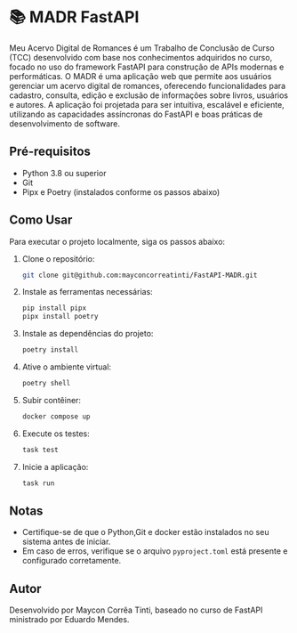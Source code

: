 # 📚 MADR FastAPI 

Meu Acervo Digital de Romances é um Trabalho de Conclusão de Curso (TCC) desenvolvido com base nos conhecimentos adquiridos no curso, focado no uso do framework FastAPI para construção de APIs modernas e performáticas. O MADR é uma aplicação web que permite aos usuários gerenciar um acervo digital de romances, oferecendo funcionalidades para cadastro, consulta, edição e exclusão de informações sobre livros, usuários e autores. A aplicação foi projetada para ser intuitiva, escalável e eficiente, utilizando as capacidades assíncronas do FastAPI e boas práticas de desenvolvimento de software.
## Pré-requisitos

- Python 3.8 ou superior
- Git
- Pipx e Poetry (instalados conforme os passos abaixo)

## Como Usar

Para executar o projeto localmente, siga os passos abaixo:

1. Clone o repositório:
   ```bash
   git clone git@github.com:mayconcorreatinti/FastAPI-MADR.git
   ```

2. Instale as ferramentas necessárias:
   ```bash
   pip install pipx
   pipx install poetry
   ```

3. Instale as dependências do projeto:
   ```bash
   poetry install
   ```

4. Ative o ambiente virtual:
   ```bash
   poetry shell
   ```

5. Subir contêiner:
   ```bash
   docker compose up
   ```

6. Execute os testes:
   ```bash
   task test
   ```

7. Inicie a aplicação:
   ```bash
   task run
   ```

## Notas

- Certifique-se de que o Python,Git e docker estão instalados no seu sistema antes de iniciar.
- Em caso de erros, verifique se o arquivo `pyproject.toml` está presente e configurado corretamente.


## Autor

Desenvolvido por Maycon Corrêa Tinti, baseado no curso de FastAPI ministrado por Eduardo Mendes.

